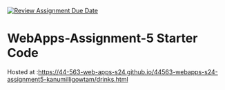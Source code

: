 [![Review Assignment Due Date](https://classroom.github.com/assets/deadline-readme-button-24ddc0f5d75046c5622901739e7c5dd533143b0c8e959d652212380cedb1ea36.svg)](https://classroom.github.com/a/5u0mb8O1)
# WebApps-Assignment-5 Starter Code

Hosted at :https://44-563-web-apps-s24.github.io/44563-webapps-s24-assignment5-kanumilligowtam/drinks.html


